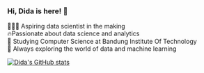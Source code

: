 ### Hi, Dida is here! 👋

👩🏻‍💻 Aspiring data scientist in the making <br/>
🔥Passionate about data science and analytics<br/>
📖 Studying Computer Science at Bandung Institute Of Technology <br/>
🌱 Always exploring the world of data and machine learning <br/>

[![Dida's GitHub stats](https://github-readme-stats.vercel.app/api?username=kandidagunawan&show_icons=true&theme=gruvbox_light)](https://github.com/anuraghazra/github-readme-stats)



